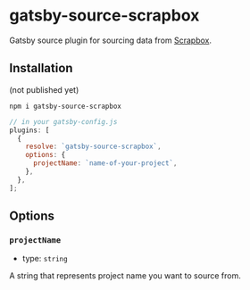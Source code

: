 # gatsby-source-scrapbox

Gatsby source plugin for sourcing data from [Scrapbox](https://scrapbox.io).

## Installation

(not published yet)

```
npm i gatsby-source-scrapbox
```

```js
// in your gatsby-config.js
plugins: [
  {
    resolve: `gatsby-source-scrapbox`,
    options: {
      projectName: `name-of-your-project`,
    },
  },
];
```

## Options

### `projectName`

- type: `string`

A string that represents project name you want to source from.
